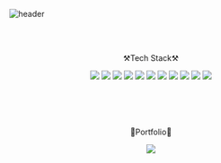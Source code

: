![header](https://capsule-render.vercel.app/api?type=waving&color=gradient&height=300&section=header&text=YangGyeongPil&fontSize=90)

<br>
<br>
<p align="center" dir="auto">⚒️Tech Stack⚒️</p>
<div align="center" dir="auto">
<img src="https://img.shields.io/badge/JAVA-1071D3?style=for-the-badge&logo=Joplin&logoColor=white">
<img src="https://img.shields.io/badge/Spring-41BF47?style=for-the-badge&logo=Spring&logoColor=white">
<img src="https://img.shields.io/badge/MySql-4479A1?style=for-the-badge&logo=MySql&logoColor=white">
<img src="https://img.shields.io/badge/JPA-4479A1?style=for-the-badge&logo=Jameson&logoColor=white">
<img src="https://img.shields.io/badge/SpringBoot-41BF47?style=for-the-badge&logo=SpringBoot&logoColor=white">
<img src="https://img.shields.io/badge/OracleCloud-F80000?style=for-the-badge&logo=Oracle&logoColor=white">
<img src="https://img.shields.io/badge/Linux-FCC624?style=for-the-badge&logo=Linux&logoColor=white">
<img src="https://img.shields.io/badge/HTML-E34F26?style=for-the-badge&logo=HTML5&logoColor=white">
<img src="https://img.shields.io/badge/CSS-E34F26?style=for-the-badge&logo=CSS3&logoColor=white">
<img src="https://img.shields.io/badge/JS-E34F26?style=for-the-badge&logo=JAVASCRIPT&logoColor=white">
<img src="https://img.shields.io/badge/JQUERY-E34F26?style=for-the-badge&logo=JQUERY&logoColor=white">
</div>
<br><br><br><br>
<p align="center" dir="auto">️🧑Portfolio🧑️</p>
<div align="center" dir="auto">
  <a href="https://www.notion.so/Potfolio-852258bd139d48029160f58c1e11c0fc" target="_blank"><img src="https://img.shields.io/badge/Notion-000000?style=for-the-badge&logo=Notion&logoColor=white"></a>
  </div>
